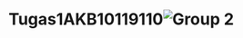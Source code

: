 # Tugas1AKB10119110![Group 2](https://user-images.githubusercontent.com/104213623/164862017-59468bfe-cb8c-4b3d-8ac1-a65dfb71fd49.png)
